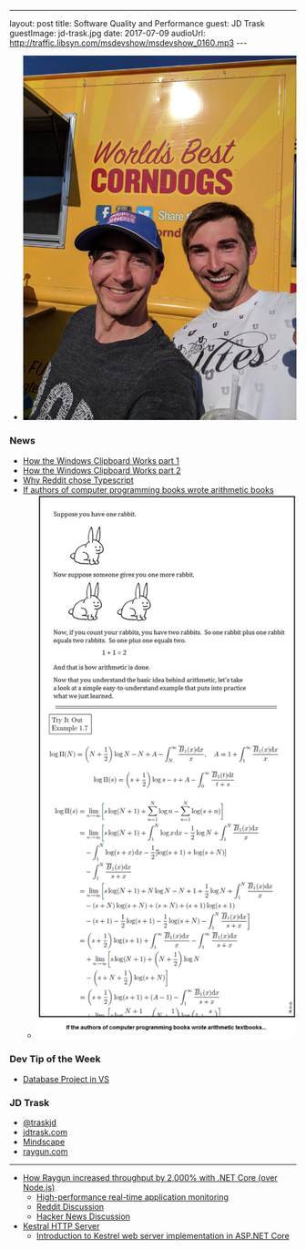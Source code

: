 ---
layout: post
title: Software Quality and Performance
guest:  JD Trask
guestImage:  jd-trask.jpg
date: 2017-07-09
audioUrl: http://traffic.libsyn.com/msdevshow/msdevshow_0160.mp3
--- 

-   ![Danny Warren @dannydwarren half a minute ago via Twitter for Android @msdevshow @carlschweitzer I just met one of your fans in the wild! He recognized the hat! Y'all are making a difference! Keep it up!!!](msds-hat.jpg)

### News

 - [How the Windows Clipboard Works part 1](https://blogs.msdn.microsoft.com/ntdebugging/2012/03/16/how-the-clipboard-works-part-1)
 - [How the Windows Clipboard Works part 2](https://blogs.msdn.microsoft.com/ntdebugging/2012/03/29/how-the-clipboard-works-part-2)
 - [Why Reddit chose Typescript](https://redditblog.com/2017/06/30/why-we-chose-typescript)
 - [If authors of computer programming books wrote arithmetic books](http://i.imgur.com/FmBl0HS.png)
   - ![If authors of computer programming books wrote arithmetic books](math.png)
  
### Dev Tip of the Week

 - [Database Project in VS](https://weblogs.asp.net/gunnarpeipman/using-visual-studio-database-projects-in-real-life)

### JD Trask

 - [@traskjd](https://twitter.com/traskjd)
 - [jdtrask.com](http://jdtrask.com/)
 - [Mindscape](http://www.mindscapehq.com/)
 - [raygun.com](http://raygun.com)

--------------------------------------

 - [How Raygun increased throughput by 2,000% with .NET Core (over Node.js)](https://raygun.com/blog/increased-throughput-net-core/)
   - [High-performance real-time application monitoring](https://customers.microsoft.com/en-US/story/raygun)
   - [Reddit Discussion](https://www.reddit.com/r/programming/comments/5yag7h/raygun_increases_throughput_by_2000_percent_over/)
   - [Hacker News Discussion](https://news.ycombinator.com/item?id=14416867)
- [Kestral HTTP Server](https://github.com/aspnet/KestrelHttpServer)
   - [Introduction to Kestrel web server implementation in ASP.NET Core](https://docs.microsoft.com/en-us/aspnet/core/fundamentals/servers/kestrel)